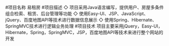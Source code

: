 #项目名称
易租房
#项目描述
◇	项目采用Java语言编写，提供用户、房屋多条件组合检索、租赁、后台管理等功能
◇	使用Easy-UI、JSP、JavaScript、jQuery、百度地图API等技术进行数据信息展示
◇	使用Spring、Hibernate、SpringMVC技术进行逻辑业务处理
#项目技术
项目主要采用jQuery，Easy-UI，Hibernate，Spring，SpringMVC，JSP，百度地图API等技术来进行整个网站的开发
